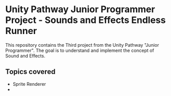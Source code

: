 # Unity Pathway Junior Programmer Project - Sounds and Effects Endless Runner

This repository contains the Third project from the Unity Pathway "Junior Programmer". The goal is to understand and implement the concept of Sound and Effects.

## Topics covered
* Sprite Renderer
* 
